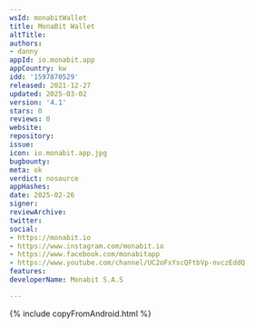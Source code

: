 ```yaml
---
wsId: monabitWallet
title: MonaBit Wallet
altTitle: 
authors:
- danny
appId: io.monabit.app
appCountry: kw
idd: '1597870529'
released: 2021-12-27
updated: 2025-03-02
version: '4.1'
stars: 0
reviews: 0
website: 
repository: 
issue: 
icon: io.monabit.app.jpg
bugbounty: 
meta: ok
verdict: nosource
appHashes: 
date: 2025-02-26
signer: 
reviewArchive: 
twitter: 
social:
- https://monabit.io
- https://www.instagram.com/monabit.io
- https://www.facebook.com/monabitapp
- https://www.youtube.com/channel/UC2oFxYscQFtbVp-nvczEddQ
features: 
developerName: Monabit S.A.S

---
```


{% include copyFromAndroid.html %}

